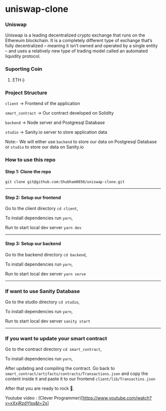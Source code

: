 # uniswap-clone

### Uniswap
Uniswap is a leading decentralized crypto exchange that runs on the Ethereum blockchain. It is a completely different type of exchange that‘s fully decentralized – meaning it isn’t owned and operated by a single entity – and uses a relatively new type of trading model called an automated liquidity protocol.

### Suporting Coin 
1. ETH ⟠

### Project Structure
`client` -> Frontend of the application

`smart_contract` -> Our contract developed on Solidity

`backend` -> Node server and Postgresql Database

`studio` -> Sanity.io server to store application data

Note:- We will either use `backend` to store our data on Postgresql Database or `studio` to store our data on Sanity.io

### How to use this repo

#### Step 1: Clone the repo

`git clone git@github.com:Shubham0850/uniswap-clone.git`

----------------------------------------------------------------

#### Step 2: Setup our frontend

Go to the client directory `cd client`,

To install dependencies run `yarn`,

Run to start local dev server `yarn dev`

-----------------------------------------------------------------

#### Step 3: Setup our backend

Go to the backend directory `cd backend`,

To install dependencies run `yarn`,

Run to start local dev server `yarn serve`


-----------------------------------------------------------------

### If want to use Sanity Database

Go to the studio directory `cd studio`,

To install dependencies run `yarn`,

Run to start local dev server `sanity start`


-----------------------------------------------------------------


### If you want to update your smart contract

Go to the contract directory `cd smart_contract`,

To install dependencies run `yarn`,

After updating and compiling the contract. Go back to `smart_contract/artifacts/contracts/Transactions.json` and copy the content inside it and paste it to our frontend `client/lib/Transactins.json`

After that you are ready to rock 🚀.

Youtube video : (Clever Programmer)[https://www.youtube.com/watch?v=xXxjRzdYIss&t=2s]